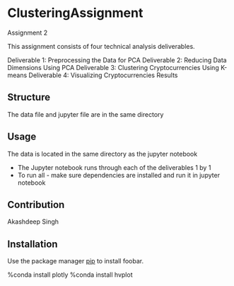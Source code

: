 # ClusteringAssignment
Assignment 2

This  assignment consists of four technical analysis deliverables.

Deliverable 1: Preprocessing the Data for PCA
Deliverable 2: Reducing Data Dimensions Using PCA
Deliverable 3: Clustering Cryptocurrencies Using K-means
Deliverable 4: Visualizing Cryptocurrencies Results

## Structure
The data file and jupyter file are in the same directory

## Usage

The data is located in the same directory as the jupyter notebook
- The Jupyter notebook runs through each of the deliverables 1 by 1
- To run all - make sure dependencies are installed and run it in jupyter notebook

## Contribution
Akashdeep Singh

## Installation

Use the package manager [pip](https://pip.pypa.io/en/stable/) to install foobar.

%conda install plotly
%conda install hvplot

